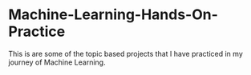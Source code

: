 # Machine-Learning-Hands-On-Practice
This is are some of the topic based projects that I have practiced in my journey of Machine Learning.
